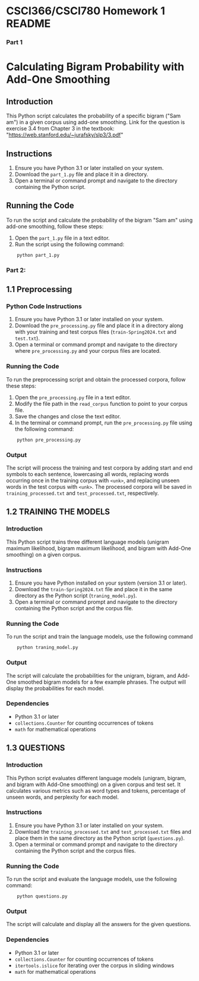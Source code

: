 # CSCI366/CSCI780 Homework 1 README
### Part 1
# Calculating Bigram Probability with Add-One Smoothing

## Introduction
This Python script calculates the probability of a specific bigram ("Sam am") in a given corpus using add-one smoothing. Link for the question is exercise 3.4 from Chapter 3 in the textbook:
"https://web.stanford.edu/~jurafsky/slp3/3.pdf"

## Instructions
1. Ensure you have Python 3.1 or later installed on your system.
2. Download the `part_1.py` file and place it in a directory.
3. Open a terminal or command prompt and navigate to the directory containing the Python script.

## Running the Code
To run the script and calculate the probability of the bigram "Sam am" using add-one smoothing, follow these steps:

1. Open the `part_1.py` file in a text editor.
2. Run the script using the following command:
```
    python part_1.py
```

### Part 2:
## 1.1 Preprocessing

### Python Code Instructions

1. Ensure you have Python 3.1 or later installed on your system.
2. Download the `pre_processing.py` file and place it in a directory along with your training and test corpus files (`train-Spring2024.txt` and `test.txt`).
3. Open a terminal or command prompt and navigate to the directory where `pre_processing.py` and your corpus files are located.

### Running the Code
To run the preprocessing script and obtain the processed corpora, follow these steps:

1. Open the `pre_processing.py` file in a text editor.
2. Modify the file path in the `read_corpus` function to point to your corpus file.
3. Save the changes and close the text editor.
4. In the terminal or command prompt, run the `pre_processing.py` file using the following command:
```
    python pre_processing.py
```

### Output
The script will process the training and test corpora by adding start and end symbols to each sentence, lowercasing all words, replacing words occurring once in the training corpus with `<unk>`, and replacing unseen words in the test corpus with `<unk>`. The processed corpora will be saved in `training_processed.txt` and `test_processed.txt`, respectively.

## 1.2 TRAINING THE MODELS

### Introduction
This Python script trains three different language models (unigram maximum likelihood, bigram maximum likelihood, and bigram with Add-One smoothing) on a given corpus.

### Instructions
1. Ensure you have Python installed on your system (version 3.1 or later).
2. Download the `train-Spring2024.txt` file and place it in the same directory as the Python script (`traning_model.py`).
3. Open a terminal or command prompt and navigate to the directory containing the Python script and the corpus file.

### Running the Code
To run the script and train the language models, use the following command 
```
    python traning_model.py
```

### Output
The script will calculate the probabilities for the unigram, bigram, and Add-One smoothed bigram models for a few example phrases. The output will display the probabilities for each model.

### Dependencies
- Python 3.1 or later
- `collections.Counter` for counting occurrences of tokens
- `math` for mathematical operations

## 1.3 QUESTIONS

### Introduction
This Python script evaluates different language models (unigram, bigram, and bigram with Add-One smoothing) on a given corpus and test set. It calculates various metrics such as word types and tokens, percentage of unseen words, and perplexity for each model.

### Instructions
1. Ensure you have Python 3.1 or later installed on your system.
2. Download the `training_processed.txt` and `test_processed.txt` files and place them in the same directory as the Python script (`questions.py`).
3. Open a terminal or command prompt and navigate to the directory containing the Python script and the corpus files.

### Running the Code
To run the script and evaluate the language models, use the following command:
```
    python questions.py
```

### Output
The script will calculate and display all the answers for the given questions.

### Dependencies
- Python 3.1 or later
- `collections.Counter` for counting occurrences of tokens
- `itertools.islice` for iterating over the corpus in sliding windows
- `math` for mathematical operations

